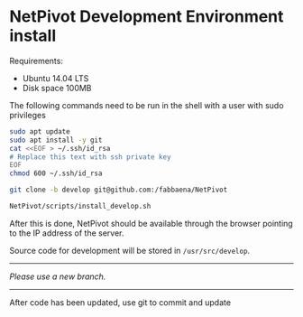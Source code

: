 # NetPivot Development Environment install

Requirements:
- Ubuntu 14.04 LTS
- Disk space 100MB

The following commands need to be run in the shell with a user with sudo privileges
```bash
sudo apt update
sudo apt install -y git
cat <<EOF > ~/.ssh/id_rsa
# Replace this text with ssh private key
EOF
chmod 600 ~/.ssh/id_rsa

git clone -b develop git@github.com:/fabbaena/NetPivot

NetPivot/scripts/install_develop.sh
```

After this is done, NetPivot should be available through the browser pointing to the IP address of the server.

Source code for development will be stored in `/usr/src/develop`.
***
*Please use a new branch.*
***
After code has been updated, use git to commit and update